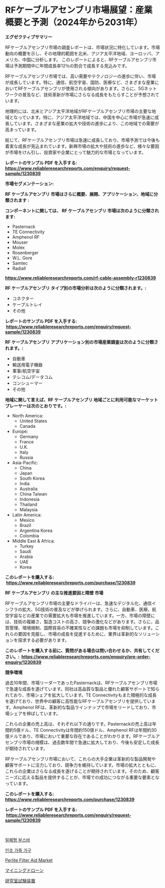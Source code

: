 <p><h1>RFケーブルアセンブリ市場展望：産業概要と予測（2024年から2031年）</h1></p><p><strong>エグゼクティブサマリー</strong></p>
<p><p>RFケーブルアセンブリ市場の調査レポートは、市場状況に特化しています。市場動向の概要を示し、その地理的範囲を北米、アジア太平洋地域、ヨーロッパ、アメリカ、中国に分析します。 このレポートによると、RFケーブルアセンブリ市場は予測期間中に年間成長率12％の割合で成長する見込みです。</p><p>RFケーブルアセンブリ市場では、高い需要やテクノロジーの進歩に伴い、市場が成長しています。特に、通信、航空宇宙、国防、医療など、さまざまな産業においてRFケーブルアセンブリが使用される傾向があります。さらに、5Gネットワークの普及など、技術革新が市場にさらなる成長をもたらすことが予想されています。</p><p>地理的には、北米とアジア太平洋地域がRFケーブルアセンブリ市場の主要な地域となっています。特に、アジア太平洋地域では、中国を中心に市場が急速に成長しています。さまざまな産業の拡大や技術の進歩により、この地域での需要が高まっています。</p><p>総じて、RFケーブルアセンブリ市場は急速に成長しており、市場予測では今後も着実な成長が見込まれています。新興市場の拡大や技術の進歩など、様々な要因が市場をけん引し、投資家や企業にとって魅力的な市場となっています。</p></p>
<p><strong>レポートのサンプル PDF を入手する: <a href="https://www.reliableresearchreports.com/enquiry/request-sample/1230839">https://www.reliableresearchreports.com/enquiry/request-sample/1230839</a></strong></p>
<p><strong>市場セグメンテーション:</strong></p>
<p><strong> RF ケーブルアセンブリ 市場はさらに概要、展開、アプリケーション、地域に分類されます :</strong></p>
<p><strong>コンポーネントに関しては、 RF ケーブルアセンブリ 市場は次のように分類されます: &nbsp;</strong></p>
<p><ul><li>Pasternack</li><li>TE Connectivity</li><li>Amphenol RF</li><li>Mouser</li><li>Molex</li><li>Rosenberger</li><li>W.L. Gore</li><li>Samtec</li><li>Radiall</li></ul></p>
<p><strong><a href="https://www.reliableresearchreports.com/rf-cable-assembly-r1230839">https://www.reliableresearchreports.com/rf-cable-assembly-r1230839</a></strong></p>
<p><strong> RF ケーブルアセンブリ タイプ別の市場分析は次のように分類されます。:</strong></p>
<p><ul><li>コネクター</li><li>ケーブルトレイ</li><li>その他</li></ul></p>
<p><strong>レポートのサンプル PDF を入手する: &nbsp;<a href="https://www.reliableresearchreports.com/enquiry/request-sample/1230839">https://www.reliableresearchreports.com/enquiry/request-sample/1230839</a></strong></p>
<p><strong> RF ケーブルアセンブリ アプリケーション別の市場産業調査は次のように分類されます。:</strong></p>
<p><ul><li>自動車</li><li>輸送用電子機器</li><li>軍事/航空宇宙</li><li>テレコム/データコム</li><li>コンシューマー</li><li>その他</li></ul></p>
<p><strong>地域に関して言えば、RF ケーブルアセンブリ 地域ごとに利用可能なマーケットプレーヤーは次のとおりです。:</strong></p>
<p><ul>
    <li>
        North America:
        <ul>
            <li>United States</li>
            <li>Canada</li>
        </ul>
    </li>
    <li>
        Europe:
        <ul>
            <li>Germany</li>
            <li>France</li>
            <li>U.K.</li>
            <li>Italy</li>
            <li>Russia</li>
        </ul>
    </li>
    <li>
        Asia-Pacific:
        <ul>
            <li>China</li>
            <li>Japan</li>
            <li>South Korea</li>
            <li>India</li>
            <li>Australia</li>
            <li>China Taiwan</li>
            <li>Indonesia</li>
            <li>Thailand</li>
            <li>Malaysia</li>
        </ul>
    </li>
    <li>
        Latin America:
        <ul>
            <li>Mexico</li>
            <li>Brazil</li>
            <li>Argentina Korea</li>
            <li>Colombia</li>
        </ul>
    </li>
    <li>
        Middle East & Africa:
        <ul>
            <li>Turkey</li>
            <li>Saudi</li>
            <li>Arabia</li>
            <li>UAE</li>
            <li>Korea</li>
        </ul>
    </li>
    </ul></p>
<p><strong>このレポートを購入する: &nbsp;<a href="https://www.reliableresearchreports.com/purchase/1230839">https://www.reliableresearchreports.com/purchase/1230839</a></strong></p>
<p><strong>RF ケーブルアセンブリ の主な推進要因と障壁 市場</strong></p>
<p><p>RFケーブルアセンブリ市場の主要なドライバーは、急速なデジタル化、通信インフラの拡大、5G技術の普及などが挙げられます。さらに、自動車、医療、航空宇宙などの産業での需要拡大も市場を推進しています。一方、市場の障壁には、技術の複雑さ、製造コストの高さ、競争の激化などがあります。さらに、品質管理、環境規制、国際貿易の不確実性などの課題も市場を抑制しています。これらの要因を克服し、市場の成長を促進するために、業界は革新的なソリューションを探求する必要があります。</p></p>
<p><strong>このレポートを購入する前に、質問がある場合は問い合わせるか、共有してください。:&nbsp; <a href="https://www.reliableresearchreports.com/enquiry/pre-order-enquiry/1230839">https://www.reliableresearchreports.com/enquiry/pre-order-enquiry/1230839</a></strong></p>
<p><strong>競争環境</strong></p>
<p><p>過去10年間、市場リーダーであったPasternackは、RFケーブルアセンブリ市場で急速な成長を遂げています。同社は高品質な製品と優れた顧客サポートで知られており、市場シェアを拡大しています。TE Connectivityもまた積極的な成長を遂げており、世界中の顧客に高性能なRFケーブルアセンブリを提供しています。Amphenol RFは、革新的な製品ラインナップで市場をリードしており、市場シェアを伸ばしています。</p><p>これらの企業の売上高は、それぞれ以下の通りです。Pasternackの売上高は年間約5億ドル、TE Connectivityは年間約150億ドル、Amphenol RFは年間約30億ドルであり、市場において重要な存在であることがわかります。RFケーブルアセンブリ市場の規模は、過去数年間で急速に拡大しており、今後も安定した成長が期待されています。</p><p>RFケーブルアセンブリ市場において、これらの大手企業は革新的な製品開発や顧客サポートに注力しており、競争力を維持しています。市場の拡大とともに、これらの企業はさらなる成長を遂げることが期待されています。そのため、顧客ニーズに応える製品を提供することが、市場での成功につながる重要な要素となっています。</p></p>
<p><strong>このレポートを購入する: &nbsp; <a href="https://www.reliableresearchreports.com/purchase/1230839">https://www.reliableresearchreports.com/purchase/1230839</a></strong></p>
<p><strong>レポートのサンプル PDF を入手する: &nbsp;<a href="https://www.reliableresearchreports.com/enquiry/request-sample/1230839">https://www.reliableresearchreports.com/enquiry/request-sample/1230839</a></strong><strong></strong></p>
<p>&nbsp;</p>
<p><p><a href="https://medium.com/@tom.hiffer/%ED%8F%90%EC%87%84%ED%98%95-%EB%B2%84%EC%8A%A4%EB%B0%94-%EC%8B%9C%EC%9E%A5-%EC%A2%85%EB%A5%98-%EC%9D%91%EC%9A%A9-%EB%B0%8F-%EC%A7%80%EB%A6%AC%EC%97%90-%EB%8C%80%ED%95%9C-%ED%8F%AC%EA%B4%84%EC%A0%81%EC%9D%B8-%ED%8F%89%EA%B0%80-b23dcc033513">밀폐형 부스바</a></p><p><a href="https://medium.com/@evo032/%EA%B0%80%EC%A7%9C-%EA%B0%80%EC%A3%BD-%EA%B0%80%EA%B5%AC-%EC%8B%9C%EC%9E%A5-%EA%B2%BD%EC%9F%81-%EB%B6%84%EC%84%9D-%EC%8B%9C%EC%9E%A5-%EB%8F%99%ED%96%A5-%EB%B0%8F-2031%EB%85%84%EA%B9%8C%EC%A7%80%EC%9D%98-%EC%98%88%EC%B8%A1-1d5cc7d5f89c">인조 가죽 가구</a></p><p><a href="https://www.linkedin.com/pulse/perlite-filter-aid-market-comprehensive-report-its-share-amp-bcscc?trackingId=JU%2FBUrnWOUk2LnqHqmocLg%3D%3D">Perlite Filter Aid Market</a></p><p><a href="https://medium.com/@linabernier2023/%E3%83%9E%E3%82%A4%E3%83%8B%E3%83%B3%E3%82%B0%E3%83%89%E3%83%AD%E3%83%BC%E3%83%B3%E5%B8%82%E5%A0%B4%E3%81%AE%E8%A6%8F%E6%A8%A1-cagr-%E3%83%88%E3%83%AC%E3%83%B3%E3%83%89-2024%E5%B9%B4%E3%81%8B%E3%82%892030%E5%B9%B4%E3%81%BE%E3%81%A7-a35ef8baed8b">マイニングドローン</a></p><p><a href="https://medium.com/@clairhane2018/%E7%A0%94%E7%A9%B6%E5%AE%A4%E3%83%86%E3%82%B9%E3%83%88%E8%A8%AD%E5%82%99%E5%B8%82%E5%A0%B4-2031%E5%B9%B4%E3%81%BE%E3%81%A7%E3%81%AE%E3%83%88%E3%83%AC%E3%83%B3%E3%83%89-%E4%BA%88%E6%B8%AC-%E7%AB%B6%E4%BA%89%E5%88%86%E6%9E%90-0b065be3a7e1">研究室試験装置</a></p></p>